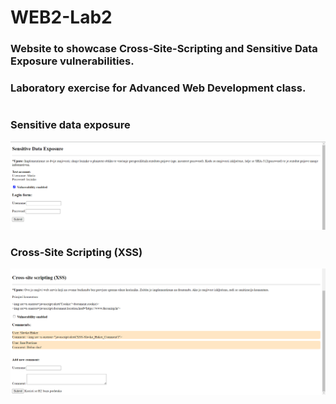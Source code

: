 # WEB2-Lab2

### Website to showcase Cross-Site-Scripting and Sensitive Data Exposure vulnerabilities.

### Laboratory exercise for **Advanced Web Development** class.

#

### Sensitive data exposure

![Sensitive data exposure](./screenshots\sensitive-data-exposure.PNG?raw=true "Sensitive data exposure")

### Cross-Site Scripting (XSS)

![XSS](./screenshots\XSS.PNG?raw=true "XSS")
